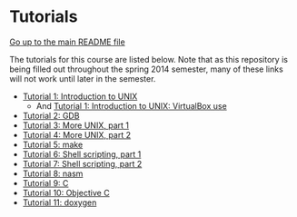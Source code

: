 Tutorials
=========

[Go up to the main README file](../README.html)

The tutorials for this course are listed below. Note that as this
repository is being filled out throughout the spring 2014 semester,
many of these links will not work until later in the semester.

- [Tutorial 1: Introduction to UNIX](01-intro-unix/index.html)
  - And [Tutorial 1: Introduction to UNIX: VirtualBox use](01-intro-unix/virtual-box.html)
- [Tutorial 2: GDB](02-gdb/index.html)
- [Tutorial 3: More UNIX, part 1](03-more-unix-pt1/index.html)
- [Tutorial 4: More UNIX, part 2](04-more-unix-pt2/index.html)
- [Tutorial 5: make](05-make/index.html)
- [Tutorial 6: Shell scripting, part 1](06-shell-scripts-pt1/index.html)
- [Tutorial 7: Shell scripting, part 2](07-shell-scripts-pt2/index.html)
- [Tutorial 8: nasm](08-nasm/index.html)
- [Tutorial 9: C](09-c/index.html)
- [Tutorial 10: Objective C](10-objc/index.html)
- [Tutorial 11: doxygen](11-doxygen/index.html)
